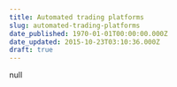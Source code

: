 ```yaml
---
title: Automated trading platforms
slug: automated-trading-platforms
date_published: 1970-01-01T00:00:00.000Z
date_updated: 2015-10-23T03:10:36.000Z
draft: true
---
```


null
